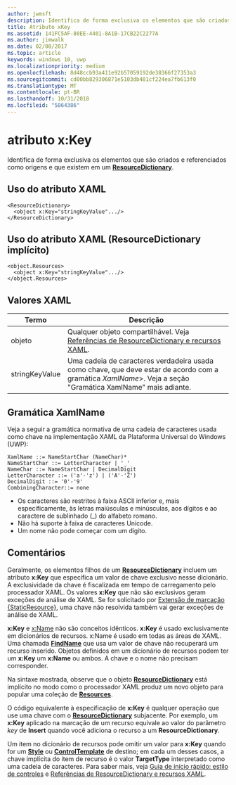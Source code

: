 ```yaml
---
author: jwmsft
description: Identifica de forma exclusiva os elementos que são criados e usados como referência de recursos e que existam em um ResourceDictionary.
title: Atributo xKey
ms.assetid: 141FC5AF-80EE-4401-8A1B-17CB22C2277A
ms.author: jimwalk
ms.date: 02/08/2017
ms.topic: article
keywords: windows 10, uwp
ms.localizationpriority: medium
ms.openlocfilehash: 8d48ccb93a411e92b57059192de38366f27353a3
ms.sourcegitcommit: cd00bb829306871e5103db481cf224ea7fb613f0
ms.translationtype: MT
ms.contentlocale: pt-BR
ms.lasthandoff: 10/31/2018
ms.locfileid: "5864386"
---
```

# <a name="xkey-attribute"></a>atributo x:Key


Identifica de forma exclusiva os elementos que são criados e referenciados como origens e que existem em um [**ResourceDictionary**](https://msdn.microsoft.com/library/windows/apps/br208794).

## <a name="xaml-attribute-usage"></a>Uso do atributo XAML

``` syntax
<ResourceDictionary>
  <object x:Key="stringKeyValue".../>
</ResourceDictionary>
```

## <a name="xaml-attribute-usage-implicit-resourcedictionary"></a>Uso do atributo XAML (**ResourceDictionary** implícito)

``` syntax
<object.Resources>
  <object x:Key="stringKeyValue".../>
</object.Resources>
```

## <a name="xaml-values"></a>Valores XAML

| Termo | Descrição |
|------|-------------|
| objeto | Qualquer objeto compartilhável. Veja [Referências de ResourceDictionary e recursos XAML](https://msdn.microsoft.com/library/windows/apps/mt187273). |
| stringKeyValue | Uma cadeia de caracteres verdadeira usada como chave, que deve estar de acordo com a gramática _XamlName_>. Veja a seção "Gramática XamlName" mais adiante. | 

##  <a name="xamlname-grammar"></a>Gramática XamlName

Veja a seguir a gramática normativa de uma cadeia de caracteres usada como chave na implementação XAML da Plataforma Universal do Windows (UWP):

``` syntax
XamlName ::= NameStartChar (NameChar)*
NameStartChar ::= LetterCharacter | '_'
NameChar ::= NameStartChar | DecimalDigit
LetterCharacter ::= ('a'-'z') | ('A'-'Z')
DecimalDigit ::= '0'-'9'
CombiningCharacter::= none
```

-   Os caracteres são restritos à faixa ASCII inferior e, mais especificamente, às letras maiúsculas e minúsculas, aos dígitos e ao caractere de sublinhado (\_) do alfabeto romano.
-   Não há suporte à faixa de caracteres Unicode.
-   Um nome não pode começar com um dígito.

## <a name="remarks"></a>Comentários

Geralmente, os elementos filhos de um [**ResourceDictionary**](https://msdn.microsoft.com/library/windows/apps/br208794) incluem um atributo **x:Key** que especifica um valor de chave exclusivo nesse dicionário. A exclusividade da chave é fiscalizada em tempo de carregamento pelo processador XAML. Os valores **x:Key** que não são exclusivos geram exceções de análise de XAML. Se for solicitado por [Extensão de marcação {StaticResource}](staticresource-markup-extension.md), uma chave não resolvida também vai gerar exceções de análise de XAML.

**x:Key** e [x:Name](x-name-attribute.md) não são conceitos idênticos. **x:Key** é usado exclusivamente em dicionários de recursos. x:Name é usado em todas as áreas de XAML. Uma chamada [**FindName**](https://msdn.microsoft.com/library/windows/apps/br208715) que usa um valor de chave não recuperará um recurso inserido. Objetos definidos em um dicionário de recursos podem ter um **x:Key** um **x:Name** ou ambos. A chave e o nome não precisam corresponder.

Na sintaxe mostrada, observe que o objeto [**ResourceDictionary**](https://msdn.microsoft.com/library/windows/apps/br208794) está implícito no modo como o processador XAML produz um novo objeto para popular uma coleção de [**Resources**](https://msdn.microsoft.com/library/windows/apps/br208740).

O código equivalente à especificação de **x:Key** é qualquer operação que use uma chave com o [**ResourceDictionary**](https://msdn.microsoft.com/library/windows/apps/br208794) subjacente. Por exemplo, um **x:Key** aplicado na marcação de um recurso equivale ao valor do parâmetro *key* de **Insert** quando você adiciona o recurso a um **ResourceDictionary**.

Um item no dicionário de recursos pode omitir um valor para **x:Key** quando for um [**Style**](https://msdn.microsoft.com/library/windows/apps/br208849) ou [**ControlTemplate**](https://msdn.microsoft.com/library/windows/apps/br209391) de destino; em cada um desses casos, a chave implícita do item de recurso é o valor **TargetType** interpretado como uma cadeia de caracteres. Para saber mais, veja [Guia de início rápido: estilo de controles](https://msdn.microsoft.com/library/windows/apps/hh465498) e [Referências de ResourceDictionary e recursos XAML](https://msdn.microsoft.com/library/windows/apps/mt187273).

